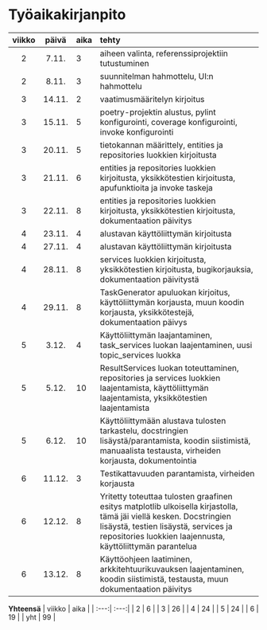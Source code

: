 # Työaikakirjanpito

|viikko| päivä | aika | tehty  |
| :---:| :----:|:-----| :-----|
|2| 7.11. | 3    | aiheen valinta, referenssiprojektiin tutustuminen |
|2| 8.11. | 3    | suunnitelman hahmottelu, UI:n hahmottelu |
|3 |14.11.| 2    | vaatimusmääritelyn kirjoitus|
|3 |15.11.| 5    | poetry-projektin alustus, pylint konfigurointi, coverage konfigurointi, invoke konfigurointi|
|3 |20.11.| 5    | tietokannan määrittely, entities ja repositories luokkien kirjoitusta|
|3 |21.11.| 6    | entities ja repositories luokkien kirjoitusta, yksikkötestien kirjoitusta, apufunktioita ja invoke taskeja|
|3 |22.11.| 8    | entities ja repositories luokkien kirjoitusta, yksikkötestien kirjoitusta, dokumentaation päivitys|
|4 |23.11.| 4    | alustavan käyttöliittymän kirjoitusta|
|4 |27.11.| 4    | alustavan käyttöliittymän kirjoitusta|
|4 |28.11.| 8    | services luokkien kirjoitusta, yksikkötestien kirjoitusta, bugikorjauksia, dokumentaation päivitystä|
|4 |29.11.| 8    | TaskGenerator apuluokan kirjoitus, käyttöliittymän korjausta, muun koodin korjausta, yksikkötestejä, dokumentaation päivys|
|5 |3.12.| 4    | Käyttöliittymän laajantaminen, task_services luokan laajentaminen, uusi topic_services luokka|
|5 |5.12.| 10   |ResultServices luokan toteuttaminen, repositories ja services luokkien laajentamista, käyttöliittymän laajentamista, yksikkötestien laajentamista|
|5 |6.12.| 10    |Käyttöliittymään alustava tulosten tarkastelu, docstringien lisäystä/parantamista, koodin siistimistä, manuaalista testausta, virheiden korjausta, dokumentointia|
|6 |11.12.| 3    |Testikattavuuden parantamista, virheiden korjausta|
|6 |12.12.| 8    |Yritetty toteuttaa tulosten graafinen esitys matplotlib ulkoisella kirjastolla, tämä jäi viellä kesken. Docstringien lisäystä, testien lisäystä, services ja repositories luokkien laajennusta, käyttöliittymän parantelua|
|6 |13.12.| 8    | Käyttöohjeen laatiminen, arkkitehtuurikuvauksen laajentaminen, koodin siistimistä, testausta, muun dokumentaation päivitys|



**Yhteensä**
| viikko | aika |
| :---:| :---:|
| 2   | 6   | 
| 3   | 26  | 
| 4   | 24   | 
| 5   | 24   | 
| 6   | 19   | 
| yht | 99 |



